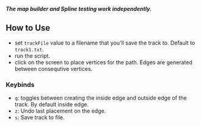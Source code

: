 ***The map builder and Spline testing work independently.***
## How to Use
- set ```trackFile``` value to a filename that you'll save the track to. Default to ```track1.txt```.
- run the script.
- click on the screen to place vertices for the path. Edges are generated between consequtive vertices.

### Keybinds
- ```q```: toggles between creating the inside edge and outside edge of the track. By default inside edge.
- ```z```: Undo last placement on the edge.
- ```s```: Save track to file.
